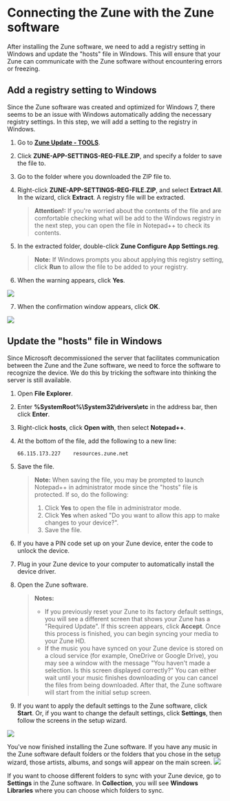 # Connecting the Zune with the Zune software
After installing the Zune software, we need to add a registry setting in Windows and update the "hosts" file in Windows. This will ensure that your Zune can communicate with the Zune software without encountering errors or freezing.

## Add a registry setting to Windows
Since the Zune software was created and optimized for Windows 7, there seems to be an issue with Windows automatically adding the necessary registry settings. In this step, we will add a setting to the registry in Windows.

1. Go to **[Zune Update - TOOLS](https://www.zuneupdate.com/resources/tools/)**.
2. Click **ZUNE-APP-SETTINGS-REG-FILE.ZIP**, and specify a folder to save the file to.
3. Go to the folder where you downloaded the ZIP file to.
4. Right-click **ZUNE-APP-SETTINGS-REG-FILE.ZIP**, and select **Extract All**. In the wizard, click **Extract**. A registry file will be extracted.

   > **Attention!:** If you're worried about the contents of the file and are comfortable checking what will be add to the Windows registry in the next step, you can open the file in Notepad++ to check its contents.

5. In the extracted folder, double-click **Zune Configure App Settings.reg**. 

   > **Note:** If Windows prompts you about applying this registry setting, click **Run** to allow the file to be added to your registry.

6. When the warning appears, click **Yes**.
<img src="https://github.com/josh-wong/zune-software-setup/blob/main/images/registry_editor_warning.png?raw=true" />

7. When the confirmation window appears, click **OK**.
<img src="https://github.com/josh-wong/zune-software-setup/blob/main/images/registry_editor_confirmation.png?raw=true" />

## Update the "hosts" file in Windows
Since Microsoft decommissioned the server that facilitates communication between the Zune and the Zune software, we need to force the software to recognize the device. We do this by tricking the software into thinking the server is still available.

1. Open **File Explorer**.
2. Enter **%SystemRoot%\System32\drivers\etc** in the address bar, then click **Enter**.
3. Right-click **hosts**, click **Open with**, then select **Notepad++**.
4. At the bottom of the file, add the following to a new line: 

     `66.115.173.227	resources.zune.net`

4. Save the file.

   > **Note:** When saving the file, you may be prompted to launch Notepad++ in administrator mode since the "hosts" file is protected. If so, do the following:
   >
   >	1. Click **Yes** to open the file in administrator mode.
   >	2. Click **Yes** when asked "Do you want to allow this app to make changes to your device?".
   >	3. Save the file.

5. If you have a PIN code set up on your Zune device, enter the code to unlock the device.
6. Plug in your Zune device to your computer to automatically install the device driver.
7. Open the Zune software.

   > **Notes:** 
   >
   > - If you previously reset your Zune to its factory default settings, you will see a different screen that shows your Zune has a "Required Update". If this screen appears, click **Accept**. Once this process is finished, you can begin syncing your media to your Zune HD.
   > - If the music you have synced on your Zune device is stored on a cloud service (for example, OneDrive or Google Drive), you may see a window with the message "You haven't made a selection. Is this screen displayed correctly?" You can either wait until your music finishes downloading or you can cancel the files from being downloaded. After that, the Zune software will start from the initial setup screen.

8. If you want to apply the default settings to the Zune software, click **Start**. Or, if you want to change the default settings, click **Settings**, then follow the screens in the setup wizard.
<img src="https://github.com/josh-wong/zune-software-setup/blob/main/images/zune_software_setup_screen.png?raw=true" />

You've now finished installing the Zune software. If you have any music in the Zune software default folders or the folders that you chose in the setup wizard, those artists, albums, and songs will appear on the main screen.
<img src="https://github.com/josh-wong/zune-software-setup/blob/main/images/zune_software.png?raw=true" />

If you want to choose different folders to sync with your Zune device, go to **Settings** in the Zune software. In **Collection**, you will see **Windows Libraries** where you can choose which folders to sync.